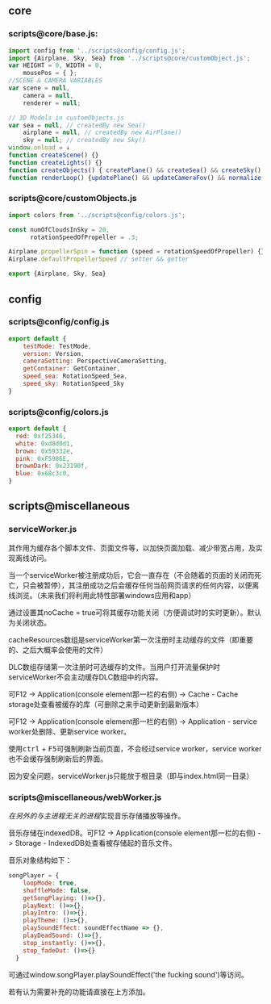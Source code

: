## core

### scripts@core/base.js:

```js
import config from '../scripts@config/config.js';
import {Airplane, Sky, Sea} from '../scripts@core/customObject.js';
var HEIGHT = 0, WIDTH = 0, 
    mousePos = { };
//SCENE & CAMERA VARIABLES
var scene = null,
    camera = null,
    renderer = null;

// 3D Models in customObjects.js
var sea = null, // createdBy new Sea()
    airplane = null, // createdBy new AirPlane()
    sky = null; // createdBy new Sky()
window.onload = ↓
function createScene() {}
function createLights() {}
function createObjects() { createPlane() && createSea() && createSky() }
function renderLoop() {updatePlane() && updateCameraFov() && normalize() && updateSea-Sky && renderer && loop}// invoked by 
```

### scripts@core/customObjects.js

```js
import colors from '../scripts@config/colors.js';

const numOfCloudsInSky = 20,
      rotationSpeedOfPropeller = .3;

Airplane.propellerSpin = function (speed = rotationSpeedOfPropeller) {}
Airplane.defaultPropellerSpeed // setter && getter

export {Airplane, Sky, Sea}
```

## config

### scripts@config/config.js

```js
export default {
    testMode: TestMode,
    version: Version,
    cameraSetting: PerspectiveCameraSetting,
    getContainer: GetContainer,
    speed_sea: RotationSpeed_Sea,
    speed_sky: RotationSpeed_Sky
}
```

### scripts@config/colors.js

```js
export default {
  red: 0xf25346,
  white: 0xd8d0d1,
  brown: 0x59332e,
  pink: 0xF5986E,
  brownDark: 0x23190f,
  blue: 0x68c3c0,
}

```

## scripts@miscellaneous

### serviceWorker.js

其作用为缓存各个脚本文件、页面文件等，以加快页面加载、减少带宽占用，及实现离线访问。

当一个serviceWorker被注册成功后，它会一直存在（不会随着的页面的关闭而死亡，只会被暂停），其注册成功之后会缓存任何当前网页请求的任何内容，以便离线浏览。（未来我们将利用此特性部署windows应用和app）

通过设置其noCache = true可将其缓存功能关闭（方便调试时的实时更新）。默认为关闭状态。

cacheResources数组是serviceWorker第一次注册时主动缓存的文件（即重要的、之后大概率会使用的文件）

DLC数组存储第一次注册时可选缓存的文件。当用户打开流量保护时serviceWorker不会主动缓存DLC数组中的内容。

可F12 -> Application(console element那一栏的右侧) -> Cache - Cache storage处查看被缓存的库（可删除之来手动更新到最新版本）

可F12 -> Application(console element那一栏的右侧) -> Application - service worker处删除、更新service worker。

使用<kbd>ctrl</kbd> + <kbd>F5</kbd>可强制刷新当前页面，不会经过service worker，service worker也不会缓存强制刷新后的界面。

因为安全问题，serviceWorker.js只能放于根目录（即与index.html同一目录）

### scripts@miscellaneous/webWorker.js

*在另外的与主进程无关的进程*实现音乐存储播放等操作。

音乐存储在indexedDB。可F12 -> Application(console element那一栏的右侧) -> Storage - IndexedDB处查看被存储起的音乐文件。

音乐对象结构如下：
```js
songPlayer = {
    loopMode: true,
    shuffleMode: false,
    getSongPlaying: ()=>{},
    playNext: ()=>{},
    playIntro: ()=>{},
    playTheme: ()=>{},
    playSoundEffect: soundEffectName => {},
    playDeadSound: ()=>{},
    stop_instantly: ()=>{},
    stop_fadeOut: ()=>{}
  }
```

可通过window.songPlayer.playSoundEffect('the fucking sound')等访问。

若有认为需要补充的功能请直接在上方添加。